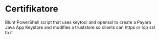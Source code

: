 # Certifikatore
Blunt PowerShell script that uses keytool and openssl to create a Payara Java App Keystore and modifies a truststore so clients can https or tcp ssl to it
